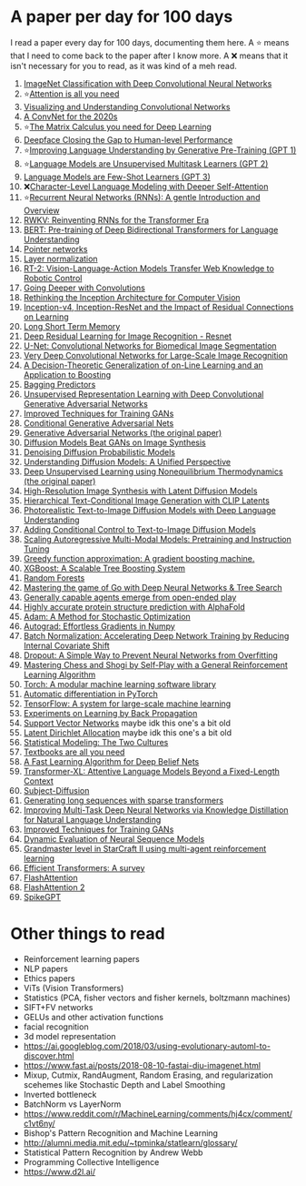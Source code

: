 # A paper per day for 100 days
I read a paper every day for 100 days, documenting them here. A ⭐ means that I need to come back to the paper after I know more. A ❌ means that it isn't necessary for you to read, as it was kind of a meh read.

1. [ImageNet Classification with Deep Convolutional Neural Networks](https://proceedings.neurips.cc/paper_files/paper/2012/file/c399862d3b9d6b76c8436e924a68c45b-Paper.pdf)
1. ⭐[Attention is all you need](https://arxiv.org/abs/1706.03762)
1. [Visualizing and Understanding Convolutional Networks](https://arxiv.org/abs/1311.2901)
1. [A ConvNet for the 2020s](https://arxiv.org/pdf/2201.03545.pdf)
1. ⭐[The Matrix Calculus you need for Deep Learning](https://arxiv.org/pdf/1802.01528.pdf)
1. [Deepface Closing the Gap to Human-level Performance](https://research.facebook.com/file/266870805034649/deepface-closing-the-gap-to-human-level-performance-in-face-verification.pdf)
1. ⭐[Improving Language Understanding by Generative Pre-Training (GPT 1)](https://cdn.openai.com/research-covers/language-unsupervised/language_understanding_paper.pdf)
1. ⭐[Language Models are Unsupervised Multitask Learners (GPT 2)](https://cdn.openai.com/better-language-models/language_models_are_unsupervised_multitask_learners.pdf)
1. [Language Models are Few-Shot Learners (GPT 3)](https://arxiv.org/abs/2005.14165)
2. ❌[Character-Level Language Modeling with Deeper Self-Attention](https://arxiv.org/abs/1808.04444)
3. ⭐[Recurrent Neural Networks (RNNs): A gentle Introduction and Overview](https://arxiv.org/abs/1912.05911)
4. [RWKV: Reinventing RNNs for the Transformer Era](https://arxiv.org/abs/2305.13048)
1. [BERT: Pre-training of Deep Bidirectional Transformers for Language Understanding](https://arxiv.org/abs/1810.04805)
1. [Pointer networks](https://arxiv.org/abs/1506.03134)
1. [Layer normalization](https://arxiv.org/abs/1607.06450)
1. [RT-2: Vision-Language-Action Models Transfer Web Knowledge to Robotic Control](https://robotics-transformer2.github.io/assets/rt2.pdf)
1. [Going Deeper with Convolutions](https://arxiv.org/abs/1409.4842)
1. [Rethinking the Inception Architecture for Computer Vision](https://arxiv.org/abs/1512.00567)
1. [Inception-v4, Inception-ResNet and the Impact of Residual Connections on Learning](https://arxiv.org/abs/1602.07261)
1. [Long Short Term Memory](https://citeseerx.ist.psu.edu/viewdoc/summary?doi=10.1.1.13.634)
1. [Deep Residual Learning for Image Recognition - Resnet](https://arxiv.org/abs/1512.03385)
1. [U-Net: Convolutional Networks for Biomedical Image Segmentation](https://arxiv.org/abs/1505.04597)
1. [Very Deep Convolutional Networks for Large-Scale Image Recognition](https://arxiv.org/abs/1409.1556)
1. [A Decision-Theoretic Generalization of on-Line Learning and an Application to Boosting](https://citeseerx.ist.psu.edu/viewdoc/summary?doi=10.1.1.32.8918)
1. [Bagging Predictors](https://link.springer.com/article/10.1023/A:1018054314350)
1. [Unsupervised Representation Learning with Deep Convolutional Generative Adversarial Networks](https://arxiv.org/abs/1511.06434)
1. [Improved Techniques for Training GANs](https://arxiv.org/abs/1606.03498)
1. [Conditional Generative Adversarial Nets](https://arxiv.org/abs/1411.1784)
1. [Generative Adversarial Networks (the original paper)](https://arxiv.org/abs/1406.2661)
1. [Diffusion Models Beat GANs on Image Synthesis](https://arxiv.org/abs/2105.05233)
1. [Denoising Diffusion Probabilistic Models](https://arxiv.org/abs/2006.11239)
1. [Understanding Diffusion Models: A Unified Perspective](https://arxiv.org/abs/2208.11970)
1. [Deep Unsupervised Learning using Nonequilibrium Thermodynamics (the original paper)](https://arxiv.org/abs/1503.03585)
1. [High-Resolution Image Synthesis with Latent Diffusion Models](https://arxiv.org/abs/2112.10752)
1. [Hierarchical Text-Conditional Image Generation with CLIP Latents](https://arxiv.org/pdf/2204.06125.pdf)
1. [Photorealistic Text-to-Image Diffusion Models with Deep Language Understanding](https://arxiv.org/pdf/2205.11487.pdf)
1. [Adding Conditional Control to Text-to-Image Diffusion Models](https://arxiv.org/abs/2302.05543)
1. [Scaling Autoregressive Multi-Modal Models: Pretraining and Instruction Tuning](https://ai.meta.com/research/publications/scaling-autoregressive-multi-modal-models-pretraining-and-instruction-tuning/)
1. [Greedy function approximation: A gradient boosting machine.](https://projecteuclid.org/journals/annals-of-statistics/volume-29/issue-5/Greedy-function-approximation-A-gradient-boosting-machine/10.1214/aos/1013203451.full)
1. [XGBoost: A Scalable Tree Boosting System](https://arxiv.org/abs/1603.02754)
1. [Random Forests](https://citeseerx.ist.psu.edu/viewdoc/summary?doi=10.1.1.125.5395)
1. [Mastering the game of Go with Deep Neural Networks & Tree Search](https://www.deepmind.com/publications/mastering-the-game-of-go-with-deep-neural-networks-tree-search)
1. [Generally capable agents emerge from open-ended play](https://www.deepmind.com/blog/generally-capable-agents-emerge-from-open-ended-play)
1. [Highly accurate protein structure prediction with AlphaFold](https://www.deepmind.com/publications/highly-accurate-protein-structure-prediction-with-alphafold)
1. [Adam: A Method for Stochastic Optimization](https://arxiv.org/abs/1412.6980)
1. [Autograd: Effortless Gradients in Numpy](https://indico.ijclab.in2p3.fr/event/2914/contributions/6483/subcontributions/180/attachments/6060/7185/automl-short.pdf)
1. [Batch Normalization: Accelerating Deep Network Training by Reducing Internal Covariate Shift](http://proceedings.mlr.press/v37/ioffe15.html)
1. [Dropout: A Simple Way to Prevent Neural Networks from Overfitting](https://jmlr.org/papers/v15/srivastava14a.html)
1. [Mastering Chess and Shogi by Self-Play with a General Reinforcement Learning Algorithm](https://arxiv.org/abs/1712.01815)
1. [Torch: A modular machine learning software library](https://publications.idiap.ch/attachments/reports/2002/rr02-46.pdf)
1. [Automatic differentiation in PyTorch](https://openreview.net/pdf?id=BJJsrmfCZ)
1. [TensorFlow: A system for large-scale machine learning](https://research.google/pubs/pub45381/)
1. [Experiments on Learning by Back Propagation](https://citeseerx.ist.psu.edu/viewdoc/download?doi=10.1.1.70.878&rep=rep1&type=pdf)
1. [Support Vector Networks](https://citeseerx.ist.psu.edu/viewdoc/download?doi=10.1.1.15.9362&rep=rep1&type=pdf) maybe idk this one's a bit old
1. [Latent Dirichlet Allocation](http://citeseerx.ist.psu.edu/viewdoc/download?doi=10.1.1.80.7000&rep=rep1&type=pdf) maybe idk this one's a bit old
1. [Statistical Modeling: The Two Cultures](https://citeseerx.ist.psu.edu/viewdoc/download?doi=10.1.1.156.4933&rep=rep1&type=pdf)
1. [Textbooks are all you need](https://arxiv.org/abs/2306.11644)
2. [A Fast Learning Algorithm for Deep Belief Nets](https://www.cs.utoronto.ca/~hinton/absps/ncfast.pdf)
3. [Transformer-XL: Attentive Language Models Beyond a Fixed-Length Context](https://arxiv.org/abs/1901.02860)
4. [Subject-Diffusion](https://github.com/OPPO-Mente-Lab/Subject-Diffusion)
5. [Generating long sequences with sparse transformers](https://arxiv.org/abs/1904.10509)
6. [Improving Multi-Task Deep Neural Networks via Knowledge Distillation for Natural Language Understanding](https://arxiv.org/abs/1904.09482)
7. [Improved Techniques for Training GANs](https://arxiv.org/abs/1606.03498)
8. [Dynamic Evaluation of Neural Sequence Models](https://arxiv.org/abs/1709.07432)
9. [Grandmaster level in StarCraft II using multi-agent reinforcement learning](https://www.nature.com/articles/s41586-019-1724-z.epdf?author_access_token=lZH3nqPYtWJXfDA10W0CNNRgN0jAjWel9jnR3ZoTv0PSZcPzJFGNAZhOlk4deBCKzKm70KfinloafEF1bCCXL6IIHHgKaDkaTkBcTEv7aT-wqDoG1VeO9-wO3GEoAMF9bAOt7mJ0RWQnRVMbyfgH9A%3D%3D)
10. [Efficient Transformers: A survey](https://arxiv.org/pdf/2009.06732.pdf)
11. [FlashAttention](https://arxiv.org/abs/2205.14135)
12. [FlashAttention 2](https://tridao.me/publications/flash2/flash2.pdf)
13. [SpikeGPT](https://arxiv.org/abs/2302.13939)

# Other things to read  
- Reinforcement learning papers
- NLP papers
- Ethics papers
- ViTs (Vision Transformers)
- Statistics (PCA, fisher vectors and fisher kernels, boltzmann machines)
- SIFT+FV networks
- GELUs and other activation functions
- facial recognition
- 3d model representation
- https://ai.googleblog.com/2018/03/using-evolutionary-automl-to-discover.html
- https://www.fast.ai/posts/2018-08-10-fastai-diu-imagenet.html
- Mixup, Cutmix, RandAugment, Random Erasing, and regularization scehemes like Stochastic Depth and Label Smoothing
- Inverted bottleneck
- BatchNorm vs LayerNorm
- https://www.reddit.com/r/MachineLearning/comments/hj4cx/comment/c1vt6ny/
- Bishop's Pattern Recognition and Machine Learning
- http://alumni.media.mit.edu/~tpminka/statlearn/glossary/
- Statistical Pattern Recognition by Andrew Webb
- Programming Collective Intelligence
- https://www.d2l.ai/
